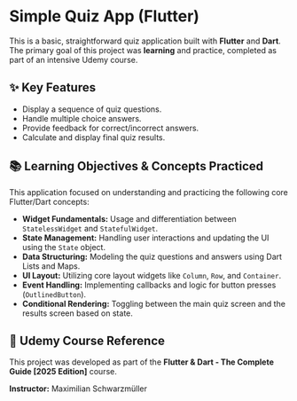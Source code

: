 # Simple Quiz App (Flutter)

This is a basic, straightforward quiz application built with **Flutter** and **Dart**. The primary goal of this project was **learning** and practice, completed as part of an intensive Udemy course.

## ✨ Key Features

* Display a sequence of quiz questions.
* Handle multiple choice answers.
* Provide feedback for correct/incorrect answers.
* Calculate and display final quiz results.

## 📚 Learning Objectives & Concepts Practiced

This application focused on understanding and practicing the following core Flutter/Dart concepts:

* **Widget Fundamentals:** Usage and differentiation between `StatelessWidget` and `StatefulWidget`.
* **State Management:** Handling user interactions and updating the UI using the `State` object.
* **Data Structuring:** Modeling the quiz questions and answers using Dart Lists and Maps.
* **UI Layout:** Utilizing core layout widgets like `Column`, `Row`, and `Container`.
* **Event Handling:** Implementing callbacks and logic for button presses (`OutlinedButton`).
* **Conditional Rendering:** Toggling between the main quiz screen and the results screen based on state.


## 📖 Udemy Course Reference

This project was developed as part of the **Flutter & Dart - The Complete Guide [2025 Edition]** course.

**Instructor:** Maximilian Schwarzmüller